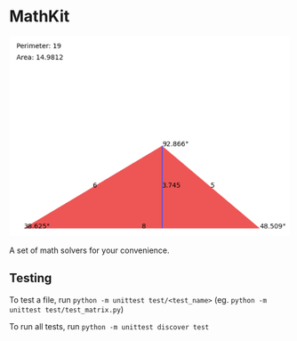 # MathKit

![Example](/docs/images/example.PNG)

A set of math solvers for your convenience.

## Testing

To test a file, run `python -m unittest test/<test_name>` (eg. `python -m unittest test/test_matrix.py`)

To run all tests, run `python -m unittest discover test`